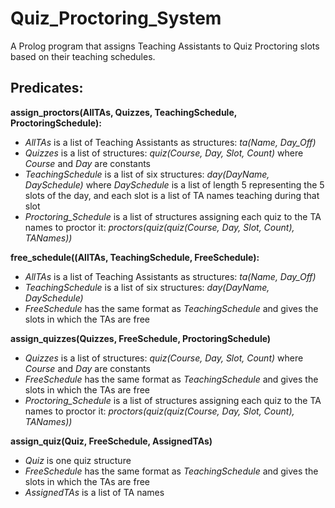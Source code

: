 # Quiz_Proctoring_System
A Prolog program that assigns Teaching Assistants to Quiz Proctoring slots based on their teaching schedules.
## Predicates:
  **assign_proctors(AllTAs, Quizzes, TeachingSchedule, ProctoringSchedule):**
  
  - _AllTAs_ is a list of Teaching Assistants as structures: _ta(Name, Day_Off)_
  - _Quizzes_ is a list of structures: _quiz(Course, Day, Slot, Count)_ where _Course_ and _Day_ are constants
  - _TeachingSchedule_ is a list of six structures: _day(DayName, DaySchedule)_ where _DaySchedule_ is a list of length 5 representing the 5 slots of the day, and each slot is a list of TA names teaching during that slot
  - _Proctoring_Schedule_ is a list of structures assigning each quiz to the TA names to proctor it: _proctors(quiz(quiz(Course, Day, Slot, Count), TANames))_
    
**free_schedule((AllTAs, TeachingSchedule, FreeSchedule):**

 - _AllTAs_ is a list of Teaching Assistants as structures: _ta(Name, Day_Off)_
 - _TeachingSchedule_ is a list of six structures: _day(DayName, DaySchedule)_
 - _FreeSchedule_ has the same format as _TeachingSchedule_ and gives the slots in which the TAs are free

**assign_quizzes(Quizzes, FreeSchedule, ProctoringSchedule)**

- _Quizzes_ is a list of structures: _quiz(Course, Day, Slot, Count)_ where _Course_ and _Day_ are constants
 - _FreeSchedule_ has the same format as _TeachingSchedule_ and gives the slots in which the TAs are free
 -  _Proctoring_Schedule_ is a list of structures assigning each quiz to the TA names to proctor it: _proctors(quiz(quiz(Course, Day, Slot, Count), TANames))_
   
 **assign_quiz(Quiz, FreeSchedule, AssignedTAs)** 

 - _Quiz_ is one quiz structure
 -  _FreeSchedule_ has the same format as _TeachingSchedule_ and gives the slots in which the TAs are free
 -  _AssignedTAs_ is a list of TA names
 

  
 
